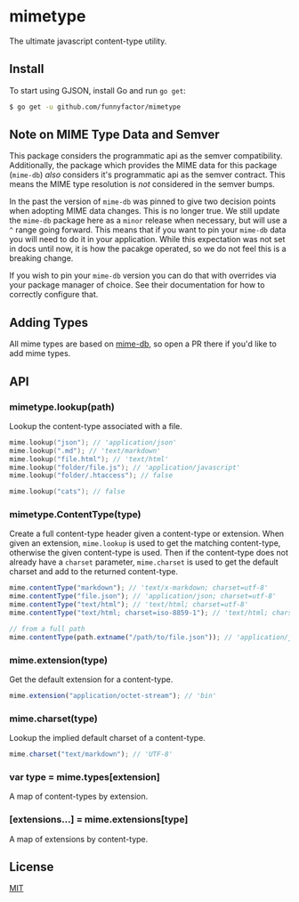 # mimetype

The ultimate javascript content-type utility.

## Install

To start using GJSON, install Go and run `go get`:

```sh
$ go get -u github.com/funnyfactor/mimetype
```

## Note on MIME Type Data and Semver

This package considers the programmatic api as the semver compatibility. Additionally, the package which provides the MIME data
for this package (`mime-db`) _also_ considers it's programmatic api as the semver contract. This means the MIME type resolution is _not_ considered
in the semver bumps.

In the past the version of `mime-db` was pinned to give two decision points when adopting MIME data changes. This is no longer true. We still update the
`mime-db` package here as a `minor` release when necessary, but will use a `^` range going forward. This means that if you want to pin your `mime-db` data
you will need to do it in your application. While this expectation was not set in docs until now, it is how the pacakge operated, so we do not feel this is
a breaking change.

If you wish to pin your `mime-db` version you can do that with overrides via your package manager of choice. See their documentation for how to correctly configure that.

## Adding Types

All mime types are based on [mime-db](https://www.npmjs.com/package/mime-db),
so open a PR there if you'd like to add mime types.

## API

### mimetype.lookup(path)

Lookup the content-type associated with a file.

```go
mime.lookup("json"); // 'application/json'
mime.lookup(".md"); // 'text/markdown'
mime.lookup("file.html"); // 'text/html'
mime.lookup("folder/file.js"); // 'application/javascript'
mime.lookup("folder/.htaccess"); // false

mime.lookup("cats"); // false
```

### mimetype.ContentType(type)

Create a full content-type header given a content-type or extension.
When given an extension, `mime.lookup` is used to get the matching
content-type, otherwise the given content-type is used. Then if the
content-type does not already have a `charset` parameter, `mime.charset`
is used to get the default charset and add to the returned content-type.

```js
mime.contentType("markdown"); // 'text/x-markdown; charset=utf-8'
mime.contentType("file.json"); // 'application/json; charset=utf-8'
mime.contentType("text/html"); // 'text/html; charset=utf-8'
mime.contentType("text/html; charset=iso-8859-1"); // 'text/html; charset=iso-8859-1'

// from a full path
mime.contentType(path.extname("/path/to/file.json")); // 'application/json; charset=utf-8'
```

### mime.extension(type)

Get the default extension for a content-type.

```js
mime.extension("application/octet-stream"); // 'bin'
```

### mime.charset(type)

Lookup the implied default charset of a content-type.

```js
mime.charset("text/markdown"); // 'UTF-8'
```

### var type = mime.types[extension]

A map of content-types by extension.

### [extensions...] = mime.extensions[type]

A map of extensions by content-type.

## License

[MIT](LICENSE)
